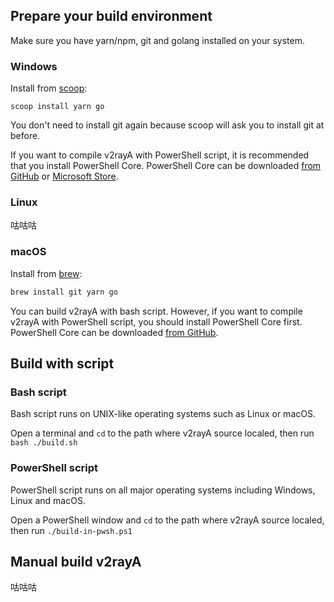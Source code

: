 ## Prepare your build environment

Make sure you have yarn/npm, git and golang installed on your system. 

### Windows

Install from [scoop](https://scoop.sh/):

```pwsh
scoop install yarn go
```

You don't need to install git again because scoop will ask you to install git at before.

If you want to compile v2rayA with PowerShell script, it is recommended that you install PowerShell Core. PowerShell Core can be downloaded [from GitHub](https://aka.ms/powershell-release?tag=stable) or [Microsoft Store](https://www.microsoft.com/en-US/p/powershell/9mz1snwt0n5d).

### Linux

咕咕咕

### macOS

Install from [brew](https://brew.sh/):

```bash
brew install git yarn go 
```

You can build v2rayA with bash script. However, if you want to compile v2rayA with PowerShell script, you should install PowerShell Core first. PowerShell Core can be downloaded  [from GitHub](https://aka.ms/powershell-release?tag=stable).

## Build with script

### Bash script

Bash script runs on UNIX-like operating systems such as Linux or macOS.

Open a terminal and `cd` to the path where v2rayA source localed, then run `bash ./build.sh`

### PowerShell script

PowerShell script runs on all major operating systems including Windows, Linux and macOS.

Open a PowerShell window and `cd` to the path where v2rayA source localed, then run `./build-in-pwsh.ps1`

## Manual build v2rayA

咕咕咕
